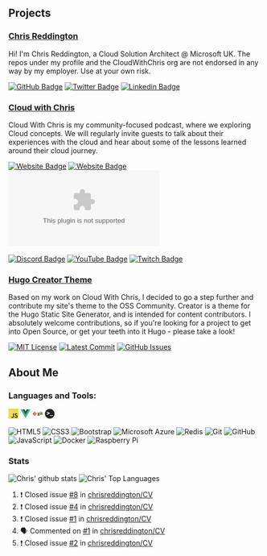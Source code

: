 ## Projects

### [Chris Reddington](https://github.com/chrisreddington/)

Hi! I'm Chris Reddington, a Cloud Solution Architect @ Microsoft UK. The repos under my profile and the CloudWithChris org are not endorsed in any way by my employer. Use at your own risk.

[![GitHub Badge](https://img.shields.io/github/followers/chrisreddington?style=social)](https://github.com/chrisreddington)
[![Twitter Badge](https://img.shields.io/twitter/follow/reddobowen?style=social)](https://twitter.com/intent/follow?screen_name=reddobowen "Follow on Twitter")
[![Linkedin Badge](https://img.shields.io/badge/-chrisreddington-blue?style=flat-square&logo=Linkedin&logoColor=white&link=https://www.linkedin.com/in/chrisreddington/)](https://www.linkedin.com/in/chrisreddington/)

### [Cloud with Chris](https://github.com/cloudwithchris/cloudwithchris.com)

Cloud With Chris is my community-focused podcast, where we exploring Cloud concepts. We will regularly invite guests to talk about their experiences with the cloud and hear about some of the lessons learned around their cloud journey.

[![Website Badge](
https://img.shields.io/website?down_color=red&down_message=down&up_color=green&up_message=Up&url=https%3A%2F%2Fwww.cloudwithchris.com)](https://www.cloudwithchris.com)
[![Website Badge](
https://img.shields.io/security-headers?url=https%3A%2F%2Fwww.cloudwithchris.com)](https://www.cloudwithchris.com)
[![GitHub Discussions Badge](https://img.shields.io/github/discussions/cloudwithchris/cloudwithchris.com)](https://github.com/CloudWithChris/cloudwithchris.com/discussions "Join in on the discussion")


[![Discord Badge](https://img.shields.io/discord/789465995672551424?label=Discord)](https://discord.gg/vVRG3hf4 "Join the Discord Server")
[![YouTube Badge](https://img.shields.io/youtube/channel/subscribers/UC6KrOsGhSVJBszv_AwbcMxA?style=social)](https://www.youtube.com/c/CloudWithChris/ "Subscribe on YouTube")
[![Twitch Badge](https://img.shields.io/twitch/status/CloudWithChris?style=social)](https://twitch.tv/CloudWithChris "Follow on Twitch")


### [Hugo Creator Theme](https://github.com/cloudwithchris/hugo-creator)

Based on my work on Cloud With Chris, I decided to go a step further and contribute my site's theme to the OSS Community. Creator is a theme for the Hugo Static Site Generator, and is intended for content contributors. I absolutely welcome contributions, so if you're looking for a project to get into Open Source, or get your teeth into it Hugo - please take a look!

[![MIT License](https://img.shields.io/github/license/cloudwithchris/hugo-creator)](https://github.com/CloudWithChris/hugo-creator/blob/main/LICENSE "MIT License")
[![Latest Commit](https://img.shields.io/github/last-commit/cloudwithchris/hugo-creator)](https://github.com/CloudWithChris/hugo-creator/ "Latest Commit")
[![GitHub Issues](https://img.shields.io/github/issues/cloudwithchris/hugo-creator)](https://github.com/CloudWithChris/hugo-creator/issues "Review open issues")

## About Me

### Languages and Tools:

<code><img height="20" src="https://raw.githubusercontent.com/github/explore/80688e429a7d4ef2fca1e82350fe8e3517d3494d/topics/javascript/javascript.png"></code>
<code><img height="20" src="https://raw.githubusercontent.com/github/explore/80688e429a7d4ef2fca1e82350fe8e3517d3494d/topics/vue/vue.png"></code>
<code><img height="20" src="https://raw.githubusercontent.com/github/explore/80688e429a7d4ef2fca1e82350fe8e3517d3494d/topics/git/git.png"></code>
<code><img height="20" src="https://raw.githubusercontent.com/github/explore/80688e429a7d4ef2fca1e82350fe8e3517d3494d/topics/terminal/terminal.png"></code>


![HTML5](https://img.shields.io/badge/-HTML5-E34F26?style=flat-square&logo=html5&logoColor=white)
![CSS3](https://img.shields.io/badge/-CSS3-1572B6?style=flat-square&logo=css3)
![Bootstrap](https://img.shields.io/badge/-Bootstrap-563D7C?style=flat-square&logo=bootstrap)
![Microsoft Azure](https://img.shields.io/badge/Microsoft%20Azure-232F7E?style=flat-square&logo=microsoft-azure)
![Redis](https://img.shields.io/badge/-Redis-black?style=flat-square&logo=Redis)
![Git](https://img.shields.io/badge/-Git-black?style=flat-square&logo=git)
![GitHub](https://img.shields.io/badge/-GitHub-181717?style=flat-square&logo=github)
![JavaScript](https://img.shields.io/badge/-JavaScript-black?style=flat-square&logo=javascript)
![Docker](https://img.shields.io/badge/-Docker-black?style=flat-square&logo=docker)
![Raspberry Pi](https://img.shields.io/badge/-Raspberry%20Pi-C51A4A?style=flat-square&logo=Raspberry-Pi)

### Stats

![Chris' github stats](https://github-readme-stats.vercel.app/api?username=chrisreddington&show_icons=true&hide_border=true)
![Chris' Top Languages](https://github-readme-stats.vercel.app/api/top-langs/?username=chrisreddington&hide=TeX&layout=compact)

<!--START_SECTION:activity-->
1. ❗️ Closed issue [#8](https://github.com/chrisreddington/CV/issues/8) in [chrisreddington/CV](https://github.com/chrisreddington/CV)
2. ❗️ Closed issue [#4](https://github.com/chrisreddington/CV/issues/4) in [chrisreddington/CV](https://github.com/chrisreddington/CV)
3. ❗️ Closed issue [#1](https://github.com/chrisreddington/CV/issues/1) in [chrisreddington/CV](https://github.com/chrisreddington/CV)
4. 🗣 Commented on [#1](https://github.com/chrisreddington/CV/issues/1) in [chrisreddington/CV](https://github.com/chrisreddington/CV)
5. ❗️ Closed issue [#2](https://github.com/chrisreddington/CV/issues/2) in [chrisreddington/CV](https://github.com/chrisreddington/CV)
<!--END_SECTION:activity-->
